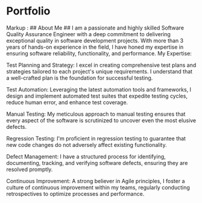 # Portfolio
Markup :  ## About Me ##
 I am a passionate and highly skilled Software Quality Assurance Engineer with a deep commitment to delivering exceptional quality in software development projects. With more than 3 years of hands-on experience in the field, I have honed my expertise in ensuring software reliability, functionality, and performance. 
My Expertise:

Test Planning and Strategy: I excel in creating comprehensive test plans and strategies tailored to each project's unique requirements. I understand that a well-crafted plan is the foundation for successful testing.

Test Automation: Leveraging the latest automation tools and frameworks, I design and implement automated test suites that expedite testing cycles, reduce human error, and enhance test coverage.

Manual Testing: My meticulous approach to manual testing ensures that every aspect of the software is scrutinized to uncover even the most elusive defects.

Regression Testing: I'm proficient in regression testing to guarantee that new code changes do not adversely affect existing functionality.

Defect Management: I have a structured process for identifying, documenting, tracking, and verifying software defects, ensuring they are resolved promptly.

Continuous Improvement: A strong believer in Agile principles, I foster a culture of continuous improvement within my teams, regularly conducting retrospectives to optimize processes and performance.

